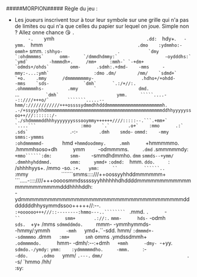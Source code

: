 #####MORPION#####
Règle du jeu : 
* Les joueurs inscrivent tour à tour leur symbole sur une grille qui n'a pas de limites ou qui n'a que celles du papier sur lequel on joue. Simple non ?
Allez onne chance 😘
                                                         `.`                                    
                               ``     ``         `-.    `ymh`                                   
                              .dd:   `hdy+.`    -ymm.   `hmm`                                   
                              .dmo    :ydmmho:-ommh+`    smm.       `:shhyo-                    
               `.``           `dmy      `:ohdmmmms`      omm-     `/dmmdhdmmy:`                 
            -oydddhs:`        `ymd`        -hmmmdh+.     /mm+     :mmh-` `-+dm+                 
          `odmds+/ohds`        omm-      .sdmh:.+dmd-    -mms     -mmy:-...:ymh`                
          :dmo`` ``.dm/        /mm/    `sdmd+`   `+o.    .mmy      /dmmmmmmmmy-                 
          .hdho+/+ohdd-        -mms    `sds-             `dmh`      `.:/+//:.                   
           .ohmmmmmhs-         .mmy      `                dmd.                                  
             ``...``           `dmh`                      ymm.     `````....--::////+++o/`      
                  ```````.....--hmm/:////////////+++ossssydmmdhhdddmmmmmmmmmmmmmmmmmmmmmh.      
      .-/+ssyyyhhdmmmmmmmmmmmmmmmmmmmmmmmmmmmmmmmmmmmmmmmmmmmmddhhyyyyyssoo++///:::::::/-       
     `./shdmmmmddhhhyyyyyyysssooymmy++++++////:::::--.```.+mm+`                                 
       `....```                 :mmo    `.`       .o+`    :mmo      .:`    .sds`                
                 ``.-:-`        .dmh    smdo-`  `ommd:    -mmy      smms:-ymmms`                
             `:ohdmmmmmd-       `hmd    `+hmmdoodmmy.     .mmh      `+hmmmmmo.                  
            .hmmmhsoso+dh`      `ymm`     `-odmmmms.`     .dmd`      .smmmmmdy:`                
            +mmo``````:dm:       smm-     `-smmdhdmmho.   `dmm`    `smmds--+ymm/                
            .dmmhhyhddmmd.       omm:     ymmd+` `:odmd:  `hmm.    `ddo.     `:`                
             `/shhhhyys+.        /mmo     -so.      `:+.   ymm:     ``          ``````..`       
                                 :mmy`            ` ```````smms::::///++oossyyhhddmmmmmm+       
         ```.....-::::////+++oooosmmdsssssyyhhhhhhdhddddmmmmmmmmmmmmmmmmmmmmmmdddhhhhddh:       
        -ydmmmmmmmmmmmmmmmmmmmmmmmmmmmmmmmmmmmmddddddddhhysymmdssoo+++++//:--.``      ``        
        `:+oooooo+++///::--------:hmmo---..```````` `      .mmd.      `.      `-`               
               ``                 smm+       .://:.`       `mmm-      hds-` -odmh`              
               sds.   `+y+        /mms     `sdmmddmdo.     `mmm-      -ymmhymmds-               
               -hmmy/:ymmh`       -mmh    `ymd+.``-sdd.     hmm/       `:dmmmd+-`               
                `-sdmmmmo`        .dmm`   :mm+      smh`    omms       .ymdssdmmh+`             
                 .odmmmmdo.       `hmm-   -dmh/:--:+dmh`    +mmh      -dmy-  `-+yy.             
               `sdmdo.-/ymdy:`    `ymm:    :ydmmmmmdho.     -mmm.     `:-`                      
               -ddo.     .odmo    `ymm/      `.---.`        `dmm/                               
                .`         -s/    `hmmo                      /hh/                               
                                   :sy:                                                         
